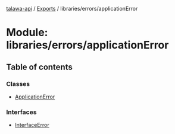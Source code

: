 [talawa-api](../README.md) / [Exports](../modules.md) / libraries/errors/applicationError

# Module: libraries/errors/applicationError

## Table of contents

### Classes

- [ApplicationError](../classes/libraries_errors_applicationError.ApplicationError.md)

### Interfaces

- [InterfaceError](../interfaces/libraries_errors_applicationError.InterfaceError.md)
